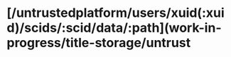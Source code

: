 # \[/untrustedplatform/users/xuid\(:xuid\)/scids/:scid/data/:path\]\(work-in-progress/title-storage/untrust

